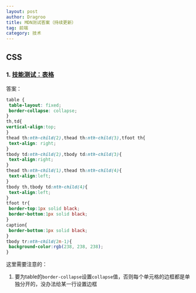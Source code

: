 ```yaml
---
layout: post
author: Dragroo
title: MDN测试答案（持续更新）
tag: 前端
category: 技术
---
```

## CSS
### 1. [技能测试：表格](https://www.imooc.com/ '技能测试：表格')
答案：

```css
table {
 table-layout: fixed;
 border-collapse: collapse;
}
th,td{
vertical-align:top;
}
thead th:nth-child(2),thead th:nth-child(3),tfoot th{
 text-align: right;
}
tbody td:nth-child(2),tbody td:nth-child(3){
 text-align:right;
}
thead th:nth-child(1),thead th:nth-child(4){
 text-align:left;
}
tbody th,tbody td:nth-child(4){
 text-align:left;
}
tfoot tr{
 border-top:1px solid black;
 border-bottom:1px solid black;
}
caption{
 border-bottom:1px solid black;
}
tbody tr:nth-child(2n-1){
 background-color:rgb(238, 238, 238);
}
```
这里需要注意的：
1. 要为table的`border-collapse`设置`collapse`值，否则每个单元格的边框都是单独分开的，没办法给某一行设置边框

